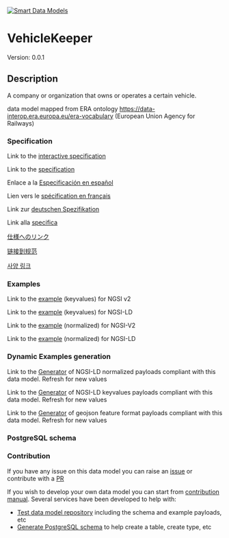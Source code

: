[![Smart Data Models](https://smartdatamodels.org/wp-content/uploads/2022/01/SmartDataModels_logo.png "Logo")](https://smartdatamodels.org)
# VehicleKeeper
Version: 0.0.1

## Description 

A company or organization that owns or operates a certain vehicle.

data model mapped from ERA ontology https://data-interop.era.europa.eu/era-vocabulary (European Union Agency for Railways)
### Specification

Link to the [interactive specification](https://swagger.lab.fiware.org/?url=https://smart-data-models.github.io/dataModel.ERA/VehicleKeeper/swagger.yaml)

Link to the [specification](https://github.com/smart-data-models/dataModel.ERA/blob/master/VehicleKeeper/doc/spec.md)

Enlace a la [Especificación en español](https://github.com/smart-data-models/dataModel.ERA/blob/master/VehicleKeeper/doc/spec_ES.md)

Lien vers le [spécification en français](https://github.com/smart-data-models/dataModel.ERA/blob/master/VehicleKeeper/doc/spec_FR.md)

Link zur [deutschen Spezifikation](https://github.com/smart-data-models/dataModel.ERA/blob/master/VehicleKeeper/doc/spec_DE.md)

Link alla [specifica](https://github.com/smart-data-models/dataModel.ERA/blob/master/VehicleKeeper/doc/spec_IT.md)

[仕様へのリンク](https://github.com/smart-data-models/dataModel.ERA/blob/master/VehicleKeeper/doc/spec_JA.md)

[链接到规范](https://github.com/smart-data-models/dataModel.ERA/blob/master/VehicleKeeper/doc/spec_ZH.md)

[사양 링크](https://github.com/smart-data-models/dataModel.ERA/blob/master/VehicleKeeper/doc/spec_KO.md)
### Examples

Link to the [example](https://smart-data-models.github.io/dataModel.ERA/VehicleKeeper/examples/example.json) (keyvalues) for NGSI v2

Link to the [example](https://smart-data-models.github.io/dataModel.ERA/VehicleKeeper/examples/example.jsonld) (keyvalues) for NGSI-LD

Link to the [example](https://smart-data-models.github.io/dataModel.ERA/VehicleKeeper/examples/example-normalized.json) (normalized) for NGSI-V2

Link to the [example](https://smart-data-models.github.io/dataModel.ERA/VehicleKeeper/examples/example-normalized.jsonld) (normalized) for NGSI-LD
### Dynamic Examples generation

Link to the [Generator](https://smartdatamodels.org/extra/ngsi-ld_generator.php?schemaUrl=https://raw.githubusercontent.com/smart-data-models/dataModel.ERA/master/VehicleKeeper/schema.json&email=info@smartdatamodels.org) of NGSI-LD normalized payloads compliant with this data model. Refresh for new values

Link to the [Generator](https://smartdatamodels.org/extra/ngsi-ld_generator_keyvalues.php?schemaUrl=https://raw.githubusercontent.com/smart-data-models/dataModel.ERA/master/VehicleKeeper/schema.json&email=info@smartdatamodels.org) of NGSI-LD keyvalues payloads compliant with this data model. Refresh for new values

Link to the [Generator](https://smartdatamodels.org/extra/geojson_features_generator.php?schemaUrl=https://raw.githubusercontent.com/smart-data-models/dataModel.ERA/master/VehicleKeeper/schema.json&email=info@smartdatamodels.org) of geojson feature format payloads compliant with this data model. Refresh for new values
### PostgreSQL schema
### Contribution

 If you have any issue on this data model you can raise an [issue](https://github.com/smart-data-models/dataModel.ERA/issues)  or contribute with a [PR](https://github.com/smart-data-models/dataModel.ERA/pulls)

 If you wish to develop your own data model you can start from [contribution manual](https://bit.ly/contribution_manual). Several services have been developed to help with: 
 - [Test data model repository](https://smartdatamodels.org/index.php/data-models-contribution-api/) including the schema and example payloads, etc
 - [Generate PostgreSQL schema](https://smartdatamodels.org/index.php/sql-service/) to help create a table, create type, etc